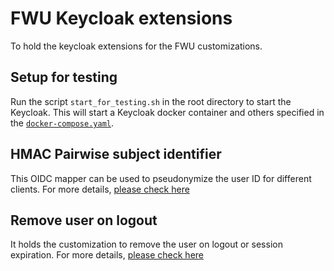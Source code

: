 # FWU Keycloak extensions

To hold the keycloak extensions for the FWU customizations.

## Setup for testing

Run the script `start_for_testing.sh` in the root directory to start the Keycloak.
This will start a Keycloak docker container and others specified in the [`docker-compose.yaml`](docker-compose.yaml).

## HMAC Pairwise subject identifier

This OIDC mapper can be used to pseudonymize the user ID for different clients. For more details, [please check here](./hmac-mapper/README.md)

## Remove user on logout

It holds the customization to remove the user on logout or session expiration. For more details, [please check here](./remove-user-on-logout/README.md)
